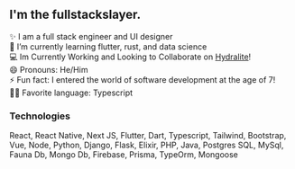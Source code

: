 ## I'm the fullstackslayer.

✨ I am a full stack engineer and UI designer
<br>
🌱 I’m currently learning flutter, rust, and data science 
<br>
💻 Im Currently Working and Looking to Collaborate on <a href="https://github.com/hydralite/hydralite">Hydralite</a>!
<br>
😄 Pronouns: He/Him
<br>
⚡ Fun fact: I entered the world of software development at the age of 7!
<br>
👨‍🔧 Favorite language: Typescript
<br>


### Technologies
React, React Native, Next JS, Flutter, Dart, Typescript, Tailwind, Bootstrap, Vue, Node, Python, Django, Flask, Elixir, PHP, Java, Postgres SQL, MySql, Fauna Db, Mongo Db, Firebase, Prisma, TypeOrm, Mongoose


